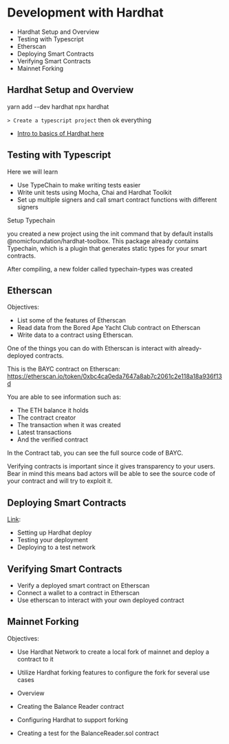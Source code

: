 # Development with Hardhat

- Hardhat Setup and Overview
- Testing with Typescript
- Etherscan
- Deploying Smart Contracts
- Verifying Smart Contracts
- Mainnet Forking

## Hardhat Setup and Overview

yarn add --dev hardhat
npx hardhat

`> Create a typescript project`
then ok everything

- [Intro to basics of Hardhat here](https://docs.base.org/base-learn/docs/hardhat-setup-overview/hardhat-setup-overview-sbs)

## Testing with Typescript

Here we will learn

- Use TypeChain to make writing tests easier
- Write unit tests using Mocha, Chai and Hardhat Toolkit
- Set up multiple signers and call smart contract functions with different signers

Setup Typechain

you created a new project using the init command that by default installs @nomicfoundation/hardhat-toolbox. This package already contains Typechain, which is a plugin that generates static types for your smart contracts.

After compiling, a new folder called typechain-types was created

## Etherscan

Objectives:

- List some of the features of Etherscan
- Read data from the Bored Ape Yacht Club contract on Etherscan
- Write data to a contract using Etherscan.

One of the things you can do with Etherscan is interact with already-deployed contracts.

This is the BAYC contract on Etherscan: https://etherscan.io/token/0xbc4ca0eda7647a8ab7c2061c2e118a18a936f13d

You are able to see information such as:

- The ETH balance it holds
- The contract creator
- The transaction when it was created
- Latest transactions
- And the verified contract

In the Contract tab, you can see the full source code of BAYC.

Verifying contracts is important since it gives transparency to your users. Bear in mind this means bad actors will be able to see the source code of your contract and will try to exploit it.

## Deploying Smart Contracts

[Link](https://docs.base.org/base-learn/docs/hardhat-deploy/hardhat-deploy-sbs):

- Setting up Hardhat deploy
- Testing your deployment
- Deploying to a test network

## Verifying Smart Contracts

- Verify a deployed smart contract on Etherscan
- Connect a wallet to a contract in Etherscan
- Use etherscan to interact with your own deployed contract

## Mainnet Forking

Objectives:

- Use Hardhat Network to create a local fork of mainnet and deploy a contract to it
- Utilize Hardhat forking features to configure the fork for several use cases

- Overview
- Creating the Balance Reader contract
- Configuring Hardhat to support forking
- Creating a test for the BalanceReader.sol contract
